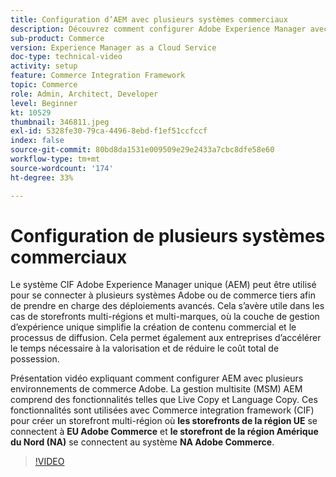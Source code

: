 ```yaml
---
title: Configuration d’AEM avec plusieurs systèmes commerciaux
description: Découvrez comment configurer Adobe Experience Manager avec plusieurs systèmes Commerce. Cela permet aux projets de prendre en charge une couche de gestion de l’expérience unique qui se connecte à plusieurs serveurs principaux de commerce tiers ou d’Adobe pour des storefronts multi-marques et multi-régions.
sub-product: Commerce
version: Experience Manager as a Cloud Service
doc-type: technical-video
activity: setup
feature: Commerce Integration Framework
topic: Commerce
role: Admin, Architect, Developer
level: Beginner
kt: 10529
thumbnail: 346811.jpeg
exl-id: 5328fe30-79ca-4496-8ebd-f1ef51ccfccf
index: false
source-git-commit: 80bd8da1531e009509e29e2433a7cbc8dfe58e60
workflow-type: tm+mt
source-wordcount: '174'
ht-degree: 33%

---
```



# Configuration de plusieurs systèmes commerciaux

Le système CIF Adobe Experience Manager unique (AEM) peut être utilisé pour se connecter à plusieurs systèmes Adobe ou de commerce tiers afin de prendre en charge des déploiements avancés. Cela s’avère utile dans les cas de storefronts multi-régions et multi-marques, où la couche de gestion d’expérience unique simplifie la création de contenu commercial et le processus de diffusion. Cela permet également aux entreprises d’accélérer le temps nécessaire à la valorisation et de réduire le coût total de possession.

Présentation vidéo expliquant comment configurer AEM avec plusieurs environnements de commerce Adobe. La gestion multisite (MSM) AEM comprend des fonctionnalités telles que Live Copy et Language Copy. Ces fonctionnalités sont utilisées avec Commerce integration framework (CIF) pour créer un storefront multi-région où __les storefronts de la région UE__ se connectent à __EU Adobe Commerce__ et __le storefront de la région Amérique du Nord (NA)__ se connectent au système __NA Adobe Commerce__.

>[!VIDEO](https://video.tv.adobe.com/v/346811/?quality=12&learn=on)
